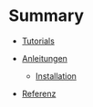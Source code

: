 # Summary

- [Tutorials](./tutorials/index.md)

- [Anleitungen](./anleitungen/index.md)
    - [Installation](./anleitungen/installation.md)

- [Referenz](./referenz/index.md)

